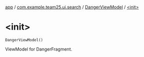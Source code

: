 [app](../../index.md) / [com.example.team25.ui.search](../index.md) / [DangerViewModel](index.md) / [&lt;init&gt;](./-init-.md)

# &lt;init&gt;

`DangerViewModel()`

ViewModel for DangerFragment.

